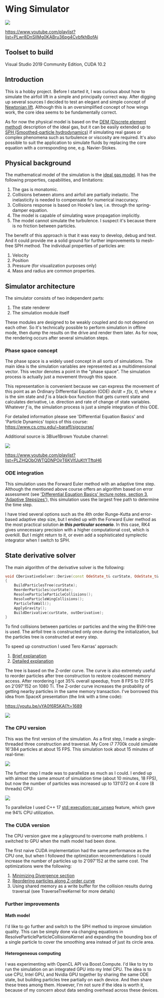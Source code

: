 # Wing Simulator
[![](https://img.youtube.com/vi/XeFrCLoRJak/0.jpg)](https://youtu.be/XeFrCLoRJak)

https://www.youtube.com/playlist?list=PLwr8DnSlIMg0KABru36pg4CvbfkhBofAi

## Toolset to build
Visual Studio 2019 Community Edition, CUDA 10.2

## Introduction
This is a hobby project. Before I started it, I was curious about how to simulate the airfoil lift in a simple and principally correct way. After digging up several sources I decided to test an elegant and simple concept of [Newtonian lift](https://www.grc.nasa.gov/www/k-12/airplane/bernnew.html). Although this is an oversimplified concept of how wings work, the core idea seems to be fundamentally correct.

As for now the physical model is based on the [DEM (Discrete element method)](https://en.wikipedia.org/wiki/Discrete_element_method) description of the ideal gas, but it can be easily extended up to [SPH (Smoothed-particle hydrodynamics)](https://en.wikipedia.org/wiki/Smoothed-particle_hydrodynamics) if simulating real gases or complex phenomena such as turbulence or viscosity are required. It's also possible to suit the application to simulate fluids by replacing the core equation with a corresponding one, e.g. Navier-Stokes.

## Physical background

The mathematical model of the simulation is the [ideal gas model](https://en.wikipedia.org/wiki/Ideal_gas). It has the following properties, capabilities, and limitations:
  1. The gas is monatomic.
  1. Collisions between atoms and airfoil are partially inelastic. The inelasticity is needed to compensate for numerical inaccuracy.
  1. Collisions response is based on Hooke's law, i.e. through the spring-damper equation.
  1. The model is capable of simulating wave propagation implicitly.
  1. The model cannot simulate the turbulence. I suspect it's because there is no friction between particles.

The benefit of this approach is that it was easy to develop, debug and test. And it could provide me a solid ground for further improvements to mesh-free SPH method.
The individual properties of particles are:
  1. Velocity
  1. Position
  1. Pressure (for visualization purposes only)
  1. Mass and radius are common properties.

## Simulator architecture

The simulator consists of two independent parts:
  1. The state renderer
  1. The simulation module itself

These modules are designed to be weakly coupled and do not depend on each other. So it's technically possible to perform simulation in offline mode, then dump the results on the drive and render them later. As for now, the rendering occurs after several simulation steps.

### Phase space concept

The phase space is a widely used concept in all sorts of simulations. The main idea is the simulation variables are represented as a multidimensional vector. This vector denotes a point in the "phase space". The simulation process is actually just a movement through this space.

This representation is convenient because we can express the movement of this point as an Ordinary Differential Equation (ODE) *dx/dt = f(x, t)*, where *x* is the sim state and *f* is a black-box function that gets current state and calculates derivative, i.e. direction and rate of change of state variables. Whatever *f* is, the simulation process is just a simple integration of this ODE.

For detailed information please see 'Differential Equation Basics' and 'Particle  Dynamics' topics of this course: https://www.cs.cmu.edu/~baraff/sigcourse/

Additional source is 3Blue1Brown Youtube channel:

[![](https://img.youtube.com/vi/p_di4Zn4wz4/0.jpg)](https://www.youtube.com/playlist?list=PLZHQObOWTQDNPOjrT6KVlfJuKtYTftqH6)

https://www.youtube.com/playlist?list=PLZHQObOWTQDNPOjrT6KVlfJuKtYTftqH6

### ODE integration

This simulation uses the Forward Euler method with an adaptive time step. Although the mentioned above course offers an algorithm based on error assessment (see ['Differential Equation Basics' lecture notes, section 3, 'Adaptive Stepsizes'](https://www.cs.cmu.edu/~baraff/sigcourse/notesb.pdf)), this simulation uses the largest free path to determine the time step.

I have tried several options such as the 4th order Runge-Kutta and error-based adaptive step size, but I ended up with the Forward Euler method as the most practical solution ___in this particular scenario___. In this case, RK4 gives unnecessary precision with a higher computational cost, which is overkill. But I might return to it, or even add a sophisticated symplectic integrator when I switch to SPH.

## State derivative solver

The main algorithm of the derivative solver is the following:
```C++
void CDerivativeSolver::Derive(const OdeState_t& curState, OdeState_t& outDerivative)
{
    BuildParticlesTree(curState);
    ReorderParticles(curState);
    ResolveParticleParticleCollisions();
    ResolveParticleWingCollisions();
    ParticleToWall();
    ApplyGravity();
    BuildDerivative(curState, outDerivative);
}
```

To find collisions between particles or particles and the wing the BVH-tree is used. The airfoil tree is constructed only once during the initialization, but the particles tree is constructed at every step.

To speed up construction I used Tero Karras' approach:
  1. [Brief explanation](https://devblogs.nvidia.com/thinking-parallel-part-iii-tree-construction-gpu/)
  1. [Detailed explanation](https://devblogs.nvidia.com/wp-content/uploads/2012/11/karras2012hpg_paper.pdf)

The tree is based on the Z-order curve. The curve is also extremely useful to reorder particles after tree construction to restore coalesced memory access. After reordering I got 35% overall speedup, from 8 FPS to 12 FPS on 2'097'152 on 1080 Ti. The Z-order curve increases the probability of getting nearby particles in the same memory transaction. I've borrowed this idea from SpaceX presentation (the link with a time code):

https://youtu.be/vYA0f6R5KAI?t=1689

[![](http://img.youtube.com/vi/vYA0f6R5KAI/0.jpg)](https://youtu.be/vYA0f6R5KAI?t=1689)

### The CPU version
This was the first version of the simulation. As a first step, I made a single-threaded three construction and traversal. My Core i7 7700k could simulate 16'384 particles at about 15 FPS. This simulation took about 15 minutes of real-time:

[![](https://img.youtube.com/vi/PiH9ogvN6RY/0.jpg)](https://www.youtube.com/watch?v=PiH9ogvN6RY&list=PLwr8DnSlIMg0KABru36pg4CvbfkhBofAi&index=4)

The further step I made was to parallelize as much as I could. I ended up with almost the same amount of simulation time (about 10 minutes, 18 FPS), but now the number of particles was increased up to 131'072 on 4 core (8 threads) CPU:

[![](https://img.youtube.com/vi/YDmFNMMdeBg/0.jpg)](https://www.youtube.com/watch?v=YDmFNMMdeBg&list=PLwr8DnSlIMg0KABru36pg4CvbfkhBofAi&index=2&pbjreload=10)

To parallelize I used C++ 17 [std::execution::par_unseq](https://en.cppreference.com/w/cpp/algorithm/execution_policy_tag) feature, which gave me 94% CPU utilization.

### The CUDA version

The CPU version gave me a playground to overcome math problems. I switched to GPU when the math model had been done.

The first naive CUDA implementation had the same performance as the CPU one, but when I followed the optimization recommendations I could increase the number of particles up to 2'097'152 at the same cost. The optimizations were the following:
  1. [Minimizing Divergence section](https://devblogs.nvidia.com/thinking-parallel-part-ii-tree-traversal-gpu/)
  1. [Reordering particles along Z-order curve](https://youtu.be/vYA0f6R5KAI?t=1689)
  1. Using shared memory as a write buffer for the collision results during traversal (see TraverseTreeKernel for more details)

### Further improvements

#### Math model
I'd like to go further and switch to the SPH method to improve simulation quality. This can be simply done via changing equations in ResolveParticleParticleCollisionsKernel and expanding the bounding box of a single particle to cover the smoothing area instead of just its circle area.

#### Heterogeneous computing

I was experimenting with OpenCL API via Boost.Compute. I'd like to try to run the simulation on an integrated GPU into my Intel CPU. The idea is to use CPU, Intel GPU, and Nvidia GPU together by sharing the same ODE state, but building particles tree partially on each device. And then share these trees among them. However, I'm not sure if the idea is worth it, because of my concern about data sending overhead across these devices.
